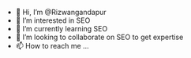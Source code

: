 - 👋 Hi, I’m @Rizwangandapur
- 👀 I’m interested in SEO
- 🌱 I’m currently learning SEO 
- 💞️ I’m looking to collaborate on SEO to get expertise 
- 📫 How to reach me ...

<!---
Rizwangandapur/Rizwangandapur is a ✨ special ✨ repository because its `README.md` (this file) appears on your GitHub profile.
You can click the Preview link to take a look at your changes.
--->

